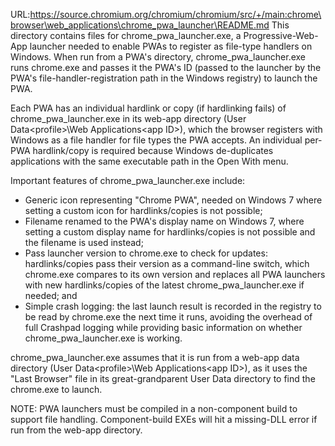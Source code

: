 URL:https://source.chromium.org/chromium/chromium/src/+/main:chrome\browser\web_applications\chrome_pwa_launcher\README.md
This directory contains files for chrome_pwa_launcher.exe, a
Progressive-Web-App launcher needed to enable PWAs to register as file-type
handlers on Windows. When run from a PWA's directory, chrome_pwa_launcher.exe
runs chrome.exe and passes it the PWA's ID (passed to the launcher by the PWA's
file-handler-registration path in the Windows registry) to launch the PWA.

Each PWA has an individual hardlink or copy (if hardlinking fails) of
chrome_pwa_launcher.exe in its web-app directory (User Data\<profile>\Web
Applications\<app ID>), which the browser registers with Windows as a file
handler for file types the PWA accepts. An individual per-PWA hardlink/copy is
required because Windows de-duplicates applications with the same executable
path in the Open With menu.

Important features of chrome_pwa_launcher.exe include:
* Generic icon representing "Chrome PWA", needed on Windows 7 where setting a
custom icon for hardlinks/copies is not possible;
* Filename renamed to the PWA's display name on Windows 7, where setting a
custom display name for hardlinks/copies is not possible and the filename is
used instead;
* Pass launcher version to chrome.exe to check for updates: hardlinks/copies
pass their version as a command-line switch, which chrome.exe compares to its
own version and replaces all PWA launchers with new hardlinks/copies of the
latest chrome_pwa_launcher.exe if needed; and
* Simple crash logging: the last launch result is recorded in the registry to
be read by chrome.exe the next time it runs, avoiding the overhead of full
Crashpad logging while providing basic information on whether
chrome_pwa_launcher.exe is working.

chrome_pwa_launcher.exe assumes that it is run from a web-app data directory
(User Data\<profile>\Web Applications\<app ID>), as it uses the "Last Browser"
file in its great-grandparent User Data directory to find the chrome.exe to
launch.

NOTE: PWA launchers must be compiled in a non-component build to support file
handling. Component-build EXEs will hit a missing-DLL error if run from the
web-app directory.
